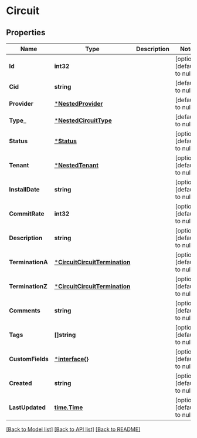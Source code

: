 # Circuit

## Properties
Name | Type | Description | Notes
------------ | ------------- | ------------- | -------------
**Id** | **int32** |  | [optional] [default to null]
**Cid** | **string** |  | [default to null]
**Provider** | [***NestedProvider**](NestedProvider.md) |  | [default to null]
**Type_** | [***NestedCircuitType**](NestedCircuitType.md) |  | [default to null]
**Status** | [***Status**](Status.md) |  | [optional] [default to null]
**Tenant** | [***NestedTenant**](NestedTenant.md) |  | [optional] [default to null]
**InstallDate** | **string** |  | [optional] [default to null]
**CommitRate** | **int32** |  | [optional] [default to null]
**Description** | **string** |  | [optional] [default to null]
**TerminationA** | [***CircuitCircuitTermination**](CircuitCircuitTermination.md) |  | [optional] [default to null]
**TerminationZ** | [***CircuitCircuitTermination**](CircuitCircuitTermination.md) |  | [optional] [default to null]
**Comments** | **string** |  | [optional] [default to null]
**Tags** | **[]string** |  | [optional] [default to null]
**CustomFields** | [***interface{}**](interface{}.md) |  | [optional] [default to null]
**Created** | **string** |  | [optional] [default to null]
**LastUpdated** | [**time.Time**](time.Time.md) |  | [optional] [default to null]

[[Back to Model list]](../README.md#documentation-for-models) [[Back to API list]](../README.md#documentation-for-api-endpoints) [[Back to README]](../README.md)


